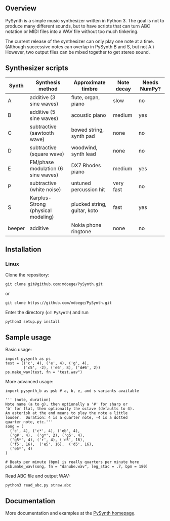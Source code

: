 ## Overview

PySynth is a simple music synthesizer written in Python 3. The goal is not to produce many different sounds, but to have scripts that can turn ABC notation or MIDI files into a WAV file without too much tinkering.

The current release of the synthesizer can only play one note at a time. (Although successive notes can overlap in PySynth B and S, but not A.) However, two output files can be mixed together to get stereo sound.

## Synthesizer scripts

| Synth | Synthesis method | Approximate timbre | Note decay | Needs NumPy? |
| --- | --- | --- | --- | --- |
| A | additive (3 sine waves) | flute, organ, piano | slow | no
| B | additive (5 sine waves) | acoustic piano | medium | yes
| C | subtractive (sawtooth wave) | bowed string, synth pad | none | no
| D | subtractive (square wave) | woodwind, synth lead | none | no
| E | FM/phase modulation (6 sine waves) | DX7 Rhodes piano | medium | yes
| P | subtractive (white noise) | untuned percussion hit | very fast | no
| S | Karplus-Strong (physical modeling) | plucked string, guitar, koto | fast | yes
| beeper | additive | Nokia phone ringtone | none | no

## Installation

### Linux
Clone the repository:

`git clone git@github.com:mdoege/PySynth.git`

or

`git clone https://github.com/mdoege/PySynth.git`

Enter the directory (`cd PySynth`) and run 

`python3 setup.py install`

## Sample usage

Basic usage:

```python3
import pysynth as ps
test = (('c', 4), ('e', 4), ('g', 4),
		('c5', -2), ('e6', 8), ('d#6', 2))
ps.make_wav(test, fn = "test.wav")
```

More advanced usage:

```python3
import pysynth_b as psb # a, b, e, and s variants available

''' (note, duration)
Note name (a to g), then optionally a '#' for sharp or
'b' for flat, then optionally the octave (defaults to 4).
An asterisk at the end means to play the note a little 
louder.  Duration: 4 is a quarter note, -4 is a dotted 
quarter note, etc.'''
song = (
  ('c', 4), ('c*', 4), ('eb', 4), 
  ('g#', 4),  ('g*', 2), ('g5', 4),
  ('g5*', 4), ('r', 4), ('e5', 16),
  ('f5', 16),  ('e5', 16),  ('d5', 16),
  ('e5*', 4) 
)

# Beats per minute (bpm) is really quarters per minute here
psb.make_wav(song, fn = "danube.wav", leg_stac = .7, bpm = 180)
```

Read ABC file and output WAV:

`python3 read_abc.py straw.abc`

## Documentation

More documentation and examples at the [PySynth homepage][1].

[1]: http://mdoege.github.io/PySynth/
[2]: http://numpy.scipy.org/

